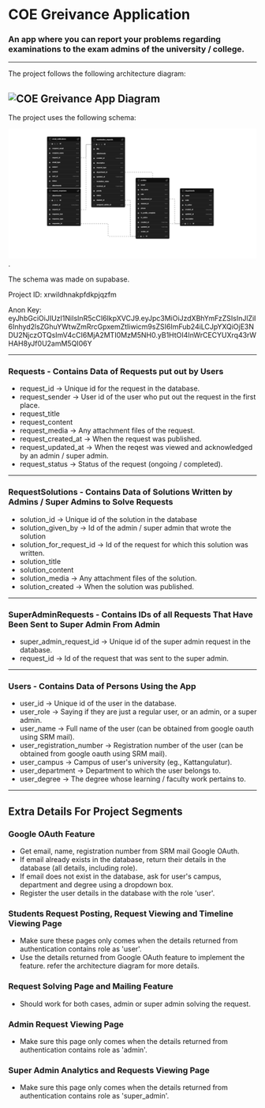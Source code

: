 # COE Greivance Application
### An app where you can report your problems regarding examinations to the exam admins of the university / college.
---
The project follows the following architecture diagram:

![COE Greivance App Diagram](https://github.com/IEEE-GRSS-SRM/COE-Greivance-Application/blob/main/readme_stuff/COE%20Greivance%20App%20Architecture%20Diagram.png)
---
The project uses the following schema:

![Project Schema](https://github.com/IEEE-GRSS-SRM/COE-Greivance-Application/blob/main/readme_stuff/supabase-schema.png).

The schema was made on supabase.

Project ID: xrwildhnakpfdkpjqzfm

Anon Key: eyJhbGciOiJIUzI1NiIsInR5cCI6IkpXVCJ9.eyJpc3MiOiJzdXBhYmFzZSIsInJlZiI6Inhyd2lsZGhuYWtwZmRrcGpxemZtIiwicm9sZSI6ImFub24iLCJpYXQiOjE3NDU2NjczOTQsImV4cCI6MjA2MTI0MzM5NH0.yB1HtOI4InWrCECYUXrq43rWHAH8yJf0U2amM5QI06Y

***

### Requests - Contains Data of Requests put out by Users
- request_id -> Unique id for the request in the database.
- request_sender -> User id of the user who put out the request in the first place.
- request_title
- request_content
- request_media -> Any attachment files of the request.
- request_created_at -> When the request was published.
- request_updated_at -> When the reqest was viewed and acknowledged by an admin / super admin.
- request_status -> Status of the request (ongoing / completed).

***

### RequestSolutions - Contains Data of Solutions Written by Admins / Super Admins to Solve Requests
- solution_id -> Unique id of the solution in the database
- solution_given_by -> Id of the admin / super admin that wrote the solution
- solution_for_request_id -> Id of the request for which this solution was written.
- solution_title
- solution_content
- solution_media -> Any attachment files of the solution.
- solution_created -> When the solution was published.

***

### SuperAdminRequests - Contains IDs of all Requests That Have Been Sent to Super Admin From Admin
- super_admin_request_id -> Unique id of the super admin request in the database.
- request_id -> Id of the request that was sent to the super admin.

***

### Users - Contains Data of Persons Using the App
- user_id -> Unique id of the user in the database.
- user_role -> Saying if they are just a regular user, or an admin, or a super admin.
- user_name -> Full name of the user (can be obtained from google oauth using SRM mail).
- user_registration_number -> Registration number of the user (can be obtained from google oauth using SRM mail).
- user_campus -> Campus of user's university (eg., Kattangulatur).
- user_department -> Department to which the user belongs to.
- user_degree -> The degree whose learning / faculty work pertains to.

***

## Extra Details For Project Segments

### Google OAuth Feature
- Get email, name, registration number from SRM mail Google OAuth.
- If email already exists in the database, return their details in the database (all details, including role).
- If email does not exist in the database, ask for user's campus, department and degree using a dropdown box.
- Register the user details in the database with the role 'user'.

### Students Request Posting, Request Viewing and Timeline Viewing Page
- Make sure these pages only comes when the details returned from authentication contains role as 'user'.
- Use the details returned from Google OAuth feature to implement the feature. refer the architecture diagram for more details.

### Request Solving Page and Mailing Feature
- Should work for both cases, admin or super admin solving the request.

### Admin Request Viewing Page
- Make sure this page only comes when the details returned from authentication contains role as 'admin'.

### Super Admin Analytics and Requests Viewing Page
- Make sure this page only comes when the details returned from authentication contains role as 'super_admin'.
